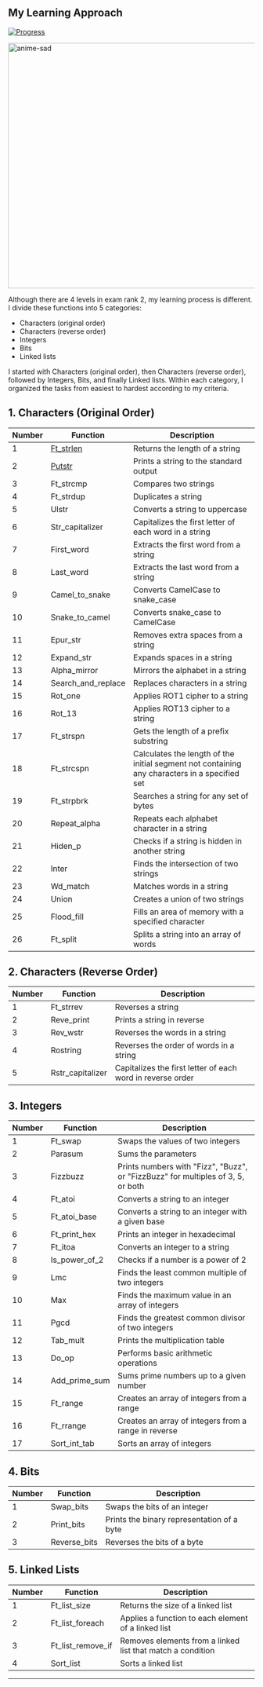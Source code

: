 ## My Learning Approach

[![Progress](https://img.shields.io/badge/Progress-In%20Progress-yellow)](https://github.com/DevAwizard/Exams_42) 




<img src="https://github.com/DevAwizard/Exams_42/assets/153505451/3313b894-7da6-4f0d-8fa9-1363b944ec8b" alt="anime-sad" width="1000" height="500">



Although there are 4 levels in exam rank 2, my learning process is different. I divide these functions into 5 categories:

- Characters (original order)
- Characters (reverse order)
- Integers
- Bits
- Linked lists

I started with Characters (original order), then Characters (reverse order), followed by Integers, Bits, and finally Linked lists. Within each category, I organized the tasks from easiest to hardest according to my criteria.


## 1. Characters (Original Order)

| Number | Function | Description |
|--------|-----------|-------------|
| 1 | [Ft_strlen](https://github.com/DevAwizard/Exams_42/tree/463f9d6f63fe7e688d7c3f873a5035a945ba8809/.github/Exam_rank_2/My_learning_approach/1.Characters(original_order)/Ft_strlen) | Returns the length of a string |
| 2 | [Putstr](https://github.com/DevAwizard/Exams_42/tree/6bbe34b92df20e75763df920e0751c7cc5cdab33/.github/Exam_rank_2/My_learning_approach/1.Characters(original_order)/Ft_putstr) | Prints a string to the standard output |
| 3 | Ft_strcmp | Compares two strings |
| 4 | Ft_strdup | Duplicates a string |
| 5 | Ulstr | Converts a string to uppercase |
| 6 | Str_capitalizer | Capitalizes the first letter of each word in a string |
| 7 | First_word | Extracts the first word from a string |
| 8 | Last_word | Extracts the last word from a string |
| 9 | Camel_to_snake | Converts CamelCase to snake_case |
| 10 | Snake_to_camel | Converts snake_case to CamelCase |
| 11 | Epur_str | Removes extra spaces from a string |
| 12 | Expand_str | Expands spaces in a string |
| 13 | Alpha_mirror | Mirrors the alphabet in a string |
| 14 | Search_and_replace | Replaces characters in a string |
| 15 | Rot_one | Applies ROT1 cipher to a string |
| 16 | Rot_13 | Applies ROT13 cipher to a string |
| 17 | Ft_strspn | Gets the length of a prefix substring |
| 18 | Ft_strcspn | Calculates the length of the initial segment not containing any characters in a specified set |
| 19 | Ft_strpbrk | Searches a string for any set of bytes |
| 20 | Repeat_alpha | Repeats each alphabet character in a string |
| 21 | Hiden_p | Checks if a string is hidden in another string |
| 22 | Inter | Finds the intersection of two strings |
| 23 | Wd_match | Matches words in a string |
| 24 | Union | Creates a union of two strings |
| 25 | Flood_fill | Fills an area of memory with a specified character |
| 26 | Ft_split | Splits a string into an array of words |

## 2. Characters (Reverse Order)

| Number | Function | Description |
|--------|-----------|-------------|
| 1 | Ft_strrev | Reverses a string |
| 2 | Reve_print | Prints a string in reverse |
| 3 | Rev_wstr | Reverses the words in a string |
| 4 | Rostring | Reverses the order of words in a string |
| 5 | Rstr_capitalizer | Capitalizes the first letter of each word in reverse order |

## 3. Integers

| Number | Function | Description |
|--------|-----------|-------------|
| 1 | Ft_swap | Swaps the values of two integers |
| 2 | Parasum | Sums the parameters |
| 3 | Fizzbuzz | Prints numbers with "Fizz", "Buzz", or "FizzBuzz" for multiples of 3, 5, or both |
| 4 | Ft_atoi | Converts a string to an integer |
| 5 | Ft_atoi_base | Converts a string to an integer with a given base |
| 6 | Ft_print_hex | Prints an integer in hexadecimal |
| 7 | Ft_itoa | Converts an integer to a string |
| 8 | Is_power_of_2 | Checks if a number is a power of 2 |
| 9 | Lmc | Finds the least common multiple of two integers |
| 10 | Max | Finds the maximum value in an array of integers |
| 11 | Pgcd | Finds the greatest common divisor of two integers |
| 12 | Tab_mult | Prints the multiplication table |
| 13 | Do_op | Performs basic arithmetic operations |
| 14 | Add_prime_sum | Sums prime numbers up to a given number |
| 15 | Ft_range | Creates an array of integers from a range |
| 16 | Ft_rrange | Creates an array of integers from a range in reverse |
| 17 | Sort_int_tab | Sorts an array of integers |

## 4. Bits

| Number | Function | Description |
|--------|-----------|-------------|
| 1 | Swap_bits | Swaps the bits of an integer |
| 2 | Print_bits | Prints the binary representation of a byte |
| 3 | Reverse_bits | Reverses the bits of a byte |

## 5. Linked Lists

| Number | Function | Description |
|--------|-----------|-------------|
| 1 | Ft_list_size | Returns the size of a linked list |
| 2 | Ft_list_foreach | Applies a function to each element of a linked list |
| 3 | Ft_list_remove_if | Removes elements from a linked list that match a condition |
| 4 | Sort_list | Sorts a linked list |





---
